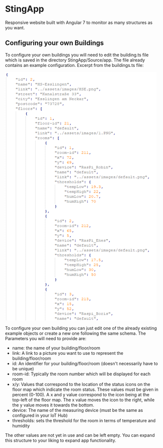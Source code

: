 # StingApp

Responsive website built with Angular 7 to monitor as many structures as you want.

## Configuring your own Buildings

To configure your own buildings you will need to edit the building.ts file which is saved in the directory StingApp/Source/app. The file already contains an example configuration.
Excerpt from the buildings.ts file:

![Buildings](https://github.com/RobinTTY/StructureMonitoring/blob/master/StingApp/buildings.PNG)

To configure your own building you can just edit one of the already existing example objects or create a new one following the same schema. The Parameters you will need to provide are:

- name: the name of your building/floor/room
- link: A link to a picture you want to use to represent the building/floor/room
- id: An identifier for your building/floor/room (doesn't necessarily have to be unique)
- room-id: Typically the room number which will be displayed for each room
- x/y: Values that correspond to the location of the status icons on the floor map which indicate the room status. These values must be given in percent (0-100). A x and y value correspond to the icon being at the top-left of the floor map. The x value moves the icon to the right, while the y value moves it towards the bottom.
- device: The name of the measuring device (must be the same as configured in your IoT Hub)
- thresholds: sets the threshold for the room in terms of temperature and humidity

The other values are not yet in use and can be left empty. You can expand this structure to your liking to expand app functionality.
